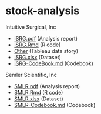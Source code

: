 # stock-analysis

Intuitive Surgical, Inc

* [ISRG.pdf](https://github.com/steffen-zou/stock-analysis/blob/master/ISRG.pdf) (Analysis report)
* [ISRG.Rmd](https://github.com/steffen-zou/stock-analysis/blob/master/ISRG.Rmd) (R code)
* [Other](https://public.tableau.com/profile/steffen.zou.weilun#!/vizhome/AnalysisOfIntuitiveSurgicalsPastFinancialResult/StockAnalysisOfIntuitiveSurgicalInc) (Tableau data story)
* [ISRG.xlsx](https://github.com/steffen-zou/stock-analysis/raw/master/ISRG.xlsx) (Dataset)
* [ISRG-CodeBook.md](https://github.com/steffen-zou/stock-analysis/blob/master/ISRG-CodeBook.md) (Codebook)

Semler Scientific, Inc

* [SMLR.pdf](https://github.com/steffen-zou/stock-analysis/blob/master/SMLR.pdf) (Analysis report)
* [SMLR.Rmd](https://github.com/steffen-zou/stock-analysis/blob/master/SMLR.Rmd) (R code)
* [SMLR.xlsx](https://github.com/steffen-zou/stock-analysis/raw/master/SMLR.xlsx) (Dataset)
* [SMLR-Codebook.md](https://github.com/steffen-zou/stock-analysis/blob/master/SMLR-Codebook.md) (Codebook)